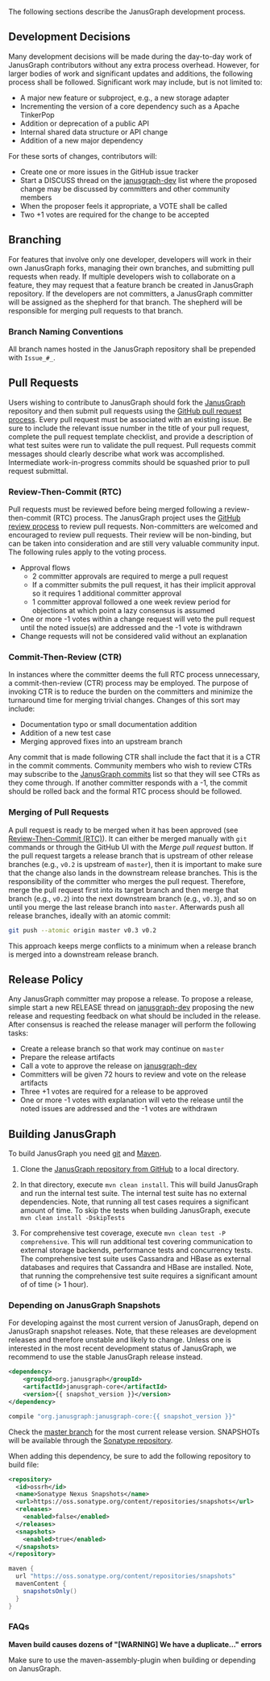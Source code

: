 The following sections describe the JanusGraph development process.

## Development Decisions

Many development decisions will be made during the day-to-day work of
JanusGraph contributors without any extra process overhead. However, for
larger bodies of work and significant updates and additions, the
following process shall be followed. Significant work may include, but
is not limited to:

- A major new feature or subproject, e.g., a new storage adapter
- Incrementing the version of a core dependency such as a Apache TinkerPop
- Addition or deprecation of a public API
- Internal shared data structure or API change
- Addition of a new major dependency

For these sorts of changes, contributors will:

- Create one or more issues in the GitHub issue tracker
- Start a DISCUSS thread on the [janusgraph-dev](https://groups.google.com/forum/#!forum/janusgraph-dev)
 list where the proposed change may be discussed by committers and other community members
- When the proposer feels it appropriate, a VOTE shall be called
- Two +1 votes are required for the change to be accepted

## Branching

For features that involve only one developer, developers will work in
their own JanusGraph forks, managing their own branches, and submitting
pull requests when ready. If multiple developers wish to collaborate on
a feature, they may request that a feature branch be created in
JanusGraph repository. If the developers are not committers, a
JanusGraph committer will be assigned as the shepherd for that branch.
The shepherd will be responsible for merging pull requests to that
branch.

### Branch Naming Conventions

All branch names hosted in the JanusGraph repository shall be prepended
with `Issue_#_`.

## Pull Requests

Users wishing to contribute to JanusGraph should fork the
[JanusGraph](https://github.com/janusgraph/janusgraph) repository and
then submit pull requests using the 
[GitHub pull request process](https://help.github.com/articles/creating-a-pull-request/).
Every pull request must be associated with an existing issue. Be sure to
include the relevant issue number in the title of your pull request,
complete the pull request template checklist, and provide a description
of what test suites were run to validate the pull request. Pull requests
commit messages should clearly describe what work was accomplished.
Intermediate work-in-progress commits should be squashed prior to pull
request submittal.

### Review-Then-Commit (RTC)

Pull requests must be reviewed before being merged following a
review-then-commit (RTC) process. The JanusGraph project uses the
[GitHub review process](https://help.github.com/articles/about-pull-request-reviews/)
to review pull requests. Non-committers are welcomed and encouraged to
review pull requests. Their review will be non-binding, but can be taken
into consideration and are still very valuable community input. The
following rules apply to the voting process.

-   Approval flows
    -   2 committer approvals are required to merge a pull request
    -   If a committer submits the pull request, it has their implicit
        approval so it requires 1 additional committer approval
    -   1 committer approval followed a one week review period for
        objections at which point a lazy consensus is assumed
-   One or more -1 votes within a change request will veto the pull
    request until the noted issue(s) are addressed and the -1 vote is
    withdrawn
-   Change requests will not be considered valid without an explanation

### Commit-Then-Review (CTR)

In instances where the committer deems the full RTC process unnecessary,
a commit-then-review (CTR) process may be employed. The purpose of
invoking CTR is to reduce the burden on the committers and minimize the
turnaround time for merging trivial changes. Changes of this sort may
include:

- Documentation typo or small documentation addition
- Addition of a new test case
- Merging approved fixes into an upstream branch

Any commit that is made following CTR shall include the fact that it is
a CTR in the commit comments. Community members who wish to review CTRs
may subscribe to the [JanusGraph commits](https://groups.google.com/forum/#!forum/janusgraph-commits)
list so that they will see CTRs as they come through. If another
committer responds with a -1, the commit should be rolled back and the
formal RTC process should be followed.

### Merging of Pull Requests

A pull request is ready to be merged when it has been approved (see
[Review-Then-Commit (RTC)](#review-then-commit)). It can either be
merged manually with `git` commands or through the GitHub UI with the
*Merge pull request* button. If the pull request targets a release
branch that is upstream of other release branches (e.g., `v0.2` is
upstream of `master`), then it is important to make sure that the change
also lands in the downstream release branches. This is the
responsibility of the committer who merges the pull request. Therefore,
merge the pull request first into its target branch and then merge that
branch (e.g., `v0.2`) into the next downstream branch (e.g., `v0.3`), and
so on until you merge the last release branch into `master`. Afterwards
push all release branches, ideally with an atomic commit:

```bash
git push --atomic origin master v0.3 v0.2
```

This approach keeps merge conflicts to a minimum when a release branch
is merged into a downstream release branch.

## Release Policy

Any JanusGraph committer may propose a release. To propose a release,
simple start a new RELEASE thread on
[janusgraph-dev](https://groups.google.com/forum/#!forum/janusgraph-dev)
proposing the new release and requesting feedback on what should be
included in the release. After consensus is reached the release manager
will perform the following tasks:

-   Create a release branch so that work may continue on `master`
-   Prepare the release artifacts
-   Call a vote to approve the release on
    [janusgraph-dev](https://groups.google.com/forum/#!forum/janusgraph-dev)
-   Committers will be given 72 hours to review and vote on the release
    artifacts
-   Three +1 votes are required for a release to be approved
-   One or more -1 votes with explanation will veto the release until
    the noted issues are addressed and the -1 votes are withdrawn

## Building JanusGraph

To build JanusGraph you need [git](http://git-scm.com/) and
[Maven](http://maven.apache.org/).

1.  Clone the [JanusGraph repository from
    GitHub](https://github.com/JanusGraph/janusgraph) to a local
    directory.

2.  In that directory, execute `mvn clean install`. This will build
    JanusGraph and run the internal test suite. The internal test suite
    has no external dependencies. Note, that running all test cases
    requires a significant amount of time. To skip the tests when
    building JanusGraph, execute `mvn clean install -DskipTests`

3.  For comprehensive test coverage, execute
    `mvn clean test -P comprehensive`. This will run additional test
    covering communication to external storage backends, performance
    tests and concurrency tests. The comprehensive test suite uses
    Cassandra and HBase as external databases and requires that
    Cassandra and HBase are installed. Note, that running the
    comprehensive test suite requires a significant amount of of time
    (&gt; 1 hour).

### Depending on JanusGraph Snapshots

For developing against the most current version of JanusGraph, depend on
JanusGraph snapshot releases. Note, that these releases are development
releases and therefore unstable and likely to change. Unless one is
interested in the most recent development status of JanusGraph, we
recommend to use the stable JanusGraph release instead.

```xml tab='Maven'
<dependency>
    <groupId>org.janusgraph</groupId>
    <artifactId>janusgraph-core</artifactId>
    <version>{{ snapshot_version }}</version>
</dependency>
```

```groovy tab='Gradle'
compile "org.janusgraph:janusgraph-core:{{ snapshot_version }}"
```

Check the [master branch](https://github.com/JanusGraph/janusgraph/tree/master) for the
most current release version. SNAPSHOTs will be available through the
[Sonatype repository](https://oss.sonatype.org/content/repositories/snapshots/org/janusgraph/).

When adding this dependency, be sure to add the following repository to build file:

```xml tab='Maven'
<repository>
  <id>ossrh</id>
  <name>Sonatype Nexus Snapshots</name>
  <url>https://oss.sonatype.org/content/repositories/snapshots</url>
  <releases>
    <enabled>false</enabled>
  </releases>
  <snapshots>
    <enabled>true</enabled>
  </snapshots>
</repository>
```

```groovy tab='Gradle'
maven {
  url "https://oss.sonatype.org/content/repositories/snapshots"
  mavenContent {
    snapshotsOnly()
  }
}
```

### FAQs

**Maven build causes dozens of "\[WARNING\] We have a duplicate…"
errors**

Make sure to use the maven-assembly-plugin when building or depending on
JanusGraph.